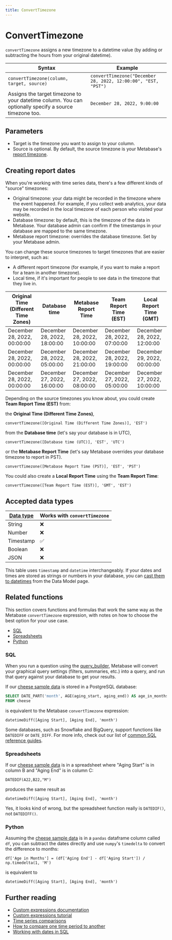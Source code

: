 ```yaml
---
title: ConvertTimezone
---
```


# ConvertTimezone

`convertTimezone` assigns a new timezone to a datetime value (by adding or subtracting the hours from your original datetime).

| Syntax                                                                                                    | Example                                                       |
|-----------------------------------------------------------------------------------------------------------|---------------------------------------------------------------|
| `convertTimezone(column, target, source)`                                                                 | `convertTimezone("December 28, 2022, 12:00:00", "EST, "PST")` |
| Assigns the target timezone to your datetime column. You can optionally specify a source timezone too.    | `December 28, 2022, 9:00:00`                                  |

## Parameters

- Target is the timezone you want to assign to your column.
- Source is optional. By default, the source timezone is your Metabase's [report timezone](../configuring-metabase/settings#report-timezone).

## Creating report dates

When you're working with time series data, there's a few different kinds of "source" timezones:

- Original timezone: your data might be recorded in the timezone where the event happened. For example, if you collect web analytics, your data may be recorded in the local timezone of each person who visited your website.
- Database timezone: by default, this is the timezone of the data in Metabase. Your database admin can confirm if the timestamps in your database are mapped to the same timezone.
- Metabase report timezone: overrides the database timezone. Set by your Metabase admin.

You can change these source timezones to target timezones that are easier to interpret, such as:

- A different report timezone (for example, if you want to make a report for a team in another timezone).
- Local time, if it's important for people to see data in the timezone that they live in.

| Original Time (Different Time Zones)  | Database time                | Metabase Report Time         | Team Report Time (EST)       |  Local Report Time (GMT)     |
|---------------------------------------|------------------------------|------------------------------|------------------------------|------------------------------|
| December 28, 2022, 00:00:00           | December 28, 2022, 18:00:00  | December 28, 2022, 10:00:00  | December 28, 2022, 07:00:00  | December 28, 2022, 12:00:00  |
| December 28, 2022, 00:00:00           | December 28, 2022, 05:00:00  | December 28, 2022, 21:00:00  | December 28, 2022, 19:00:00  | December 29, 2022, 00:00:00  |
| December 28, 2022, 00:00:00           | December 27, 2022, 16:00:00  | December 27, 2022, 08:00:00  | December 27, 2022, 05:00:00  | December 27, 2022, 10:00:00  |

Depending on the source timezones you know about, you could create **Team Report Time (EST)** from:

the **Original Time (Different Time Zones)**,

```
convertTimezone([Original Time (Different Time Zones)], 'EST')
```

from the **Database time** (let's say your database is in UTC),

```
convertTimezone([Database time (UTC)], 'EST', 'UTC')
```

or the **Metabase Report Time** (let's say Metabase overrides your database timezone to report in PST).

```
convertTimezone([Metabase Report Time (PST)], 'EST', 'PST')
```

You could also create a **Local Report Time** using the **Team Report Time**:

```
convertTimezone([Team Report Time (EST)], 'GMT', 'EST')
```

## Accepted data types

| [Data type](https://www.metabase.com/learn/databases/data-types-overview#examples-of-data-types) | Works with `convertTimezone`  |
| ----------------------- | -------------------- |
| String                  | ❌                   |
| Number                  | ❌                   |
| Timestamp               | ✅                   |
| Boolean                 | ❌                   |
| JSON                    | ❌                   |

This table uses `timestamp` and `datetime` interchangeably. If your dates and times are stored as strings or numbers in your database, you can [cast them to datetimes](../data-modeling/metadata-editing#casting-to-a-specific-data-type) from the Data Model page.

## Related functions

This section covers functions and formulas that work the same way as the Metabase `convertTimezone` expression, with notes on how to choose the best option for your use case.

- [SQL](#sql)
- [Spreadsheets](#spreadsheets)
- [Python](#python)

### SQL

When you run a question using the [query_builder](https://www.metabase.com/glossary/query_builder), Metabase will convert your graphical query settings (filters, summaries, etc.) into a query, and run that query against your database to get your results.

If our [cheese sample data](#calculating-an-end-date) is stored in a PostgreSQL database:

```sql
SELECT DATE_PART('month', AGE(aging_start, aging_end)) AS age_in_months
FROM cheese
```

is equivalent to the Metabase `convertTimezone` expression:

```
datetimeDiff([Aging Start], [Aging End], 'month')
```

Some databases, such as Snowflake and BigQuery, support functions like `DATEDIFF` or `DATE_DIFF`. For more info, check out our list of [common SQL reference guides](https://www.metabase.com/learn/debugging-sql/sql-syntax#common-sql-reference-guides).

### Spreadsheets

If our [cheese sample data](#calculating-the-age-of-an-entity) is in a spreadsheet where "Aging Start" is in column B and "Aging End" is in column C:

```
DATEDIF(A22,B22,"M")
```

produces the same result as

```
datetimeDiff([Aging Start], [Aging End], 'month')
```

Yes, it looks kind of wrong, but the spreadsheet function really is `DATEDIF()`, not `DATEDIFF()`.

### Python

Assuming the [cheese sample data](#calculating-the-age-of-an-entity) is in a `pandas` dataframe column called `df`, you can subtract the dates directly and use `numpy`'s `timedelta` to convert the difference to months:

```
df['Age in Months'] = (df['Aging End'] - df['Aging Start']) / np.timedelta(1, 'M')
```

is equivalent to

```
datetimeDiff([Aging Start], [Aging End], 'month')
```

## Further reading

- [Custom expressions documentation](../expressions.md)
- [Custom expressions tutorial](https://www.metabase.com/learn/questions/custom-expressions)
- [Time series comparisons](https://www.metabase.com/learn/questions/time-series-comparisons)
- [How to compare one time period to another](https://www.metabase.com/learn/dashboards/compare-times)
- [Working with dates in SQL](https://www.metabase.com/learn/sql-questions/dates-in-sql)
